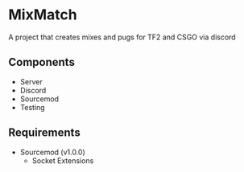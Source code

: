 # MixMatch

A project that creates mixes and pugs for TF2 and CSGO via discord

## Components

- Server
- Discord
- Sourcemod
- Testing

## Requirements

- Sourcemod (v1.0.0)
  - Socket Extensions